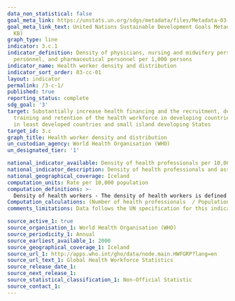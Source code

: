 ```yaml
---
data_non_statistical: false
goal_meta_link: https://unstats.un.org/sdgs/metadata/files/Metadata-03-0C-01.pdf
goal_meta_link_text: United Nations Sustainable Development Goals Metadata (PDF 207
  KB)
graph_type: line
indicator: 3.c.1
indicator_definition: Density of physicians, nursing and midwifery personnel, dentistry
  personnel, and pharmaceutical personnel per 1,000 persons
indicator_name: Health worker density and distribution
indicator_sort_order: 03-cc-01
layout: indicator
permalink: /3-c-1/
published: true
reporting_status: complete
sdg_goal: '3'
target: Substantially increase health financing and the recruitment, development,
  training and retention of the health workforce in developing countries, especially
  in least developed countries and small island developing States
target_id: 3.c
graph_title: Health worker density and distribution
un_custodian_agency: World Health Organisation (WHO)
un_designated_tier: '1'

national_indicator_available: Density of health professionals per 10,000 persons
national_indicator_description: Density of health professionals and associate health professionals including physicians, nursing and midwifery personnel, dentistry personnel, and pharmaceutical personnel per 10,000 persons.
national_geographical_coverage: Iceland
computation_units: Rate per 10,000 population
computation_definitions: >-
  Density of health workers - The density of health workers is defined as the number of health workers of a given specialization per 10,000 population
Computation_calculations: (Number of health professionals  / Population) * 10,000
comments_limitations: Data follows the UN specification for this indicator. This indicator has been identified in collaboration with topic experts.

source_active_1: true
source_organisation_1: World Health Organisation (WHO)
source_periodicity_1: Annual
source_earliest_available_1: 2000
source_geographical_coverage_1: Iceland 
source_url_1: http://apps.who.int/gho/data/node.main.HWFGRP?lang=en
source_url_text_1: Global Health Workforce Statistics
source_release_date_1: 
source_next_release_1: 
source_statistical_classification_1: Non-Official Statistic
source_contact_1: 
---
```


